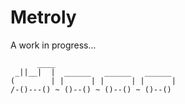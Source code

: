 Metroly
=======

A work in progress...

          ____
     _||__|  |  ______   ______   ______
    (        | |      | |      | |      |
    /-()---() ~ ()--() ~ ()--() ~ ()--()